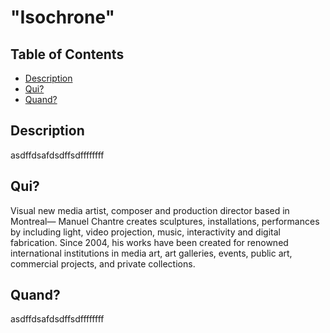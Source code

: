 # "Isochrone"

## Table of Contents

- [Description](#description)
- [Qui?](#Caractéristiques-clés)
- [Quand?](#image-moodboard)



## Description

asdffdsafdsdffsdffffffff

## Qui?

Visual new media artist, composer and production director based in Montreal— Manuel Chantre creates sculptures, installations, performances by including light, video projection, music, interactivity and digital fabrication. Since 2004, his works have been created for renowned international institutions in media art, art galleries, events, public art, commercial projects, and private collections.

## Quand?

asdffdsafdsdffsdffffffff

